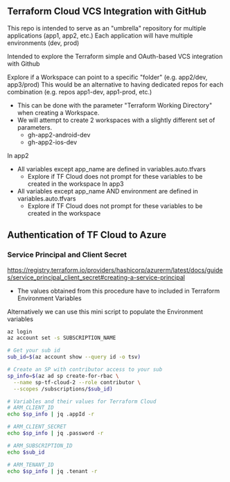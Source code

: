 ## Terraform Cloud VCS Integration with GitHub 
This repo is intended to serve as an "umbrella" repository for multiple applications (app1, app2, etc.)
Each application will have multiple environments (dev, prod)

Intended to explore the Terraform simple and OAuth-based VCS integration with Github

Explore if a Workspace can point to a specific "folder" (e.g. app2/dev,  app3/prod)
This would be an alternative to having dedicated repos for each combination (e.g. repos app1-dev, app1-prod, etc.)
- This can be done with the parameter "Terraform Working Directory" when creating a Workspace.
- We will attempt to create 2 workspaces with a slightly different set of parameters.
    -  gh-app2-android-dev
    -  gh-app2-ios-dev
 

In app2
- All variables except app_name are defined in variables.auto.tfvars
    - Explore if TF Cloud does not prompt for these variables to be created in the workspace
In app3
- All variables except app_name AND environment are defined in variables.auto.tfvars
    - Explore if TF Cloud does not prompt for these variables to be created in the workspace

## Authentication of TF Cloud to Azure
### Service Principal and Client Secret 

https://registry.terraform.io/providers/hashicorp/azurerm/latest/docs/guides/service_principal_client_secret#creating-a-service-principal
- The values obtained from this procedure have to included in Terraform Environment Variables 


Alternatively we can use this mini script to populate the Environment variables 

```bash
az login
az account set -s SUBSCRIPTION_NAME

# Get your sub id
sub_id=$(az account show --query id -o tsv)

# Create an SP with contributor access to your sub
sp_info=$(az ad sp create-for-rbac \
  --name sp-tf-cloud-2 --role contributor \
  --scopes /subscriptions/$sub_id)

# Variables and their values for Terraform Cloud 
# ARM_CLIENT_ID
echo $sp_info | jq .appId -r

# ARM_CLIENT_SECRET
echo $sp_info | jq .password -r

# ARM_SUBSCRIPTION_ID
echo $sub_id

# ARM_TENANT_ID
echo $sp_info | jq .tenant -r
```